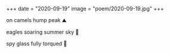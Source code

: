 +++
date = "2020-09-19"
image = "poem/2020-09-19.jpg"
+++

on camels hump peak ⛰️

eagles soaring summer sky 🦅

spy glass fully torqued 🔭
